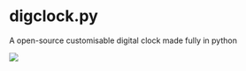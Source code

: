# digclock.py

<p>A open-source customisable digital clock made fully in python</p>
<img src="https://i.ibb.co/ncRqFJT/Capture.png">
